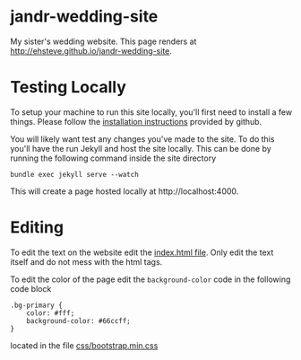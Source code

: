 jandr-wedding-site
==================

My sister's wedding website. This page renders at http://ehsteve.github.io/jandr-wedding-site.

# Testing Locally

To setup your machine to run this site locally, you'll first need to install a few things. Please follow the 
[installation instructions](https://help.github.com/articles/using-jekyll-with-pages) provided by github.

You will likely want test any changes you've made to the site. To do this you'll have the run Jekyll and host the site locally. This can be done by running the following command inside the site directory

    bundle exec jekyll serve --watch

This will create a page hosted locally at http://localhost:4000.

# Editing

To edit the text on the website edit the [index.html file](https://github.com/ehsteve/jandr-wedding-site/blob/gh-pages/index.html). Only edit the text itself and do not mess with the html tags.

To edit the color of the page edit the `background-color` code in the following code block

    .bg-primary {
        color: #fff;
        background-color: #66ccff;
    }

located in the file [css/bootstrap.min.css](https://github.com/ehsteve/jandr-wedding-site/blob/gh-pages/css/bootstrap.css)
